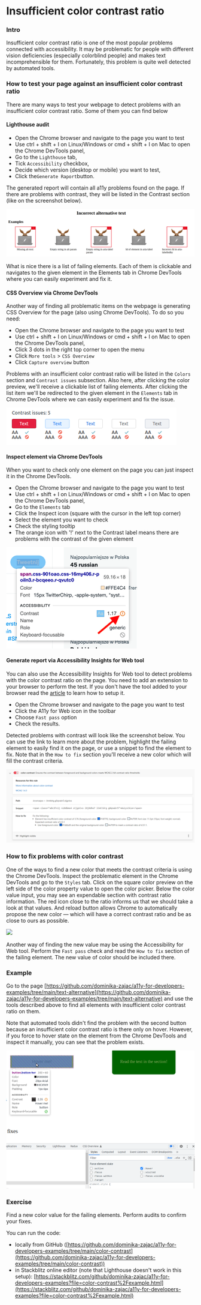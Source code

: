 # Insufficient color contrast ratio

### Intro

Insufficient color contrast ratio is one of the most popular problems connected with accessibility. It may be problematic for people with different vision deficiencies (especially colorblind people) and makes text incomprehensible for them. Fortunately, this problem is quite well detected by automated tools.

### How to test your page against an insufficient color contrast ratio

There are many ways to test your webpage to detect problems with an insufficient color contrast ratio. Some of them you can find below

#### Lighthouse audit

* Open the Chrome browser and navigate to the page you want to test
* Use ctrl + shift + I on Linux/Windows or cmd + shift + I on Mac to open the Chrome DevTools panel,
* Go to the `Lighthouse` tab,
* Tick `Accessibility` checkbox,
* Decide which version (desktop or mobile) you want to test,
* Click the`Generate Raport`button.

The generated report will contain all a11y problems found on the page. If there are problems with contrast, they will be listed in the Contrast section (like on the screenshot below).

![Example of problem with isufficient color contrast ratio from Lighthouse audit. ](<../../.gitbook/assets/image (1).png>)

What is nice there is a list of failing elements. Each of them is clickable and navigates to the given element in the Elements tab in Chrome DevTools where you can easily experiment and fix it.&#x20;

#### CSS Overview via Chrome DevTools

Another way of finding all problematic items on the webpage is generating CSS Overview for the page (also using Chrome DevTools). To do so you need:

* Open the Chrome browser and navigate to the page you want to test
* Use ctrl + shift + I on Linux/Windows or cmd + shift + I on Mac to open the Chrome DevTools panel,
* Click 3 dots in the right top corner to open the menu
* Click `More tools` > `CSS Overview`
* Click `Capture overview` button

Problems with an insufficient color contrast ratio will be listed in the `Colors` section and `Contrast issues` subsection. Also here, after clicking the color preview, we'll receive a clickable list of failing elements. After clicking the list item we'll be redirected to the given element in the `Elements` tab in Chrome DevTools where we can easily experiment and fix the issue.

![List of contrast isues in CSS Overview section](<../../.gitbook/assets/image (4) (1).png>)

#### Inspect element via Chrome DevTools

When you want to check only one element on the page you can just inspect it in the Chrome DevTools.

* Open the Chrome browser and navigate to the page you want to test
* Use ctrl + shift + I on Linux/Windows or cmd + shift + I on Mac to open the Chrome DevTools panel,
* Go to the `Elements` tab
* Click the Inspect icon (square with the cursor in the left top corner)
* Select the element you want to check
* Check the styling tooltip
* The orange icon with '!' next to the Contrast label means there are problems with the contrast of the given element

![Tooltip with element styles displaying problem with the color contrast ratio](<../../.gitbook/assets/image (2).png>)

#### Generate report via Accessibility Insights for Web tool

You can also use the Accessibillity Insights for Web tool to detect problems with the color contrast ratio on the page. You need to add an extension to your browser to perform the test. If you don't have the tool added to your browser read the [article](../useful-tools/web-insights-for-web.md) to learn how to setup it.

* Open the Chrome browser and navigate to the page you want to test
* Click the A11y for Web icon in the toolbar&#x20;
* Choose `Fast pass` option
* Check the results.

Detected problems with contrast will look like the screenshot below. You can use the link to learn more about the problem, highlight the failing element to easily find it on the page, or use a snippet to find the element to fix. Note that in the `How to fix` section you'll receive a new color which will fill the contrast criteria.

![Example of problem with an insufficient color contrast ratio in report from Accessibility For Web tool.](<../../.gitbook/assets/image (6) (1).png>)

### How to fix problems with color contrast

One of the ways to find a new color that meets the contrast criteria is using the Chrome DevTools. Inspect the problematic element in the Chrome DevTools and go to the `Styles` tab. Click on the square color preview on the left side of the color property value to open the color picker. Below the color value input, you may see an expendable section with contrast ratio information. The red icon close to the ratio informs us that we should take a look at that values. And reload button allows Chrome to automatically propose the new color — which will have a correct contrast ratio and be as close to ours as possible.

![](https://res.cloudinary.com/practicaldev/image/fetch/s--xCA9fZCP--/c\_limit%2Cf\_auto%2Cfl\_progressive%2Cq\_auto%2Cw\_880/https://dev-to-uploads.s3.amazonaws.com/uploads/articles/21lc6rqxr1zsi92hhyq9.png)

Another way of finding the new value may be using the Accessibility for Web tool. Perform the `Fast pass` check and read the `How to fix` section of the failing element. The new value of color should be included there.

### Example

Go to the page [https://github.com/dominika-zajac/a11y-for-developers-examples/tree/main/text-alternative](https://github.com/dominika-zajac/a11y-for-developers-examples/tree/main/text-alternative) and use the tools described above to find all elements with insufficient color contrast ratio on them.&#x20;

Note that automated tools didn't find the problem with the second button because an insufficient color contrast ratio is there only on hover. However, if you force to hover state on the element from the Chrome DevTools and inspect it manually, you can see that the problem exists.

![Button with the forced hover state from the Chrome DevTools and visible problem with color contrast in styling tooltip.](<../../.gitbook/assets/image (3) (1).png>)

### Exercise

Find a new color value for the failing elements. Perform audits to confirm your fixes.

You can run the code:

* locally from GitHub ([https://github.com/dominika-zajac/a11y-for-developers-examples/tree/main/color-contrast](https://github.com/dominika-zajac/a11y-for-developers-examples/tree/main/color-contrast))
* in Stackblitz online editor (note that Lighthouse doesn't work in this setup): [ ](https://stackblitz.com/github/dominika-zajac/a11y-for-developers-examples?file=color-contrast%2Fexample.html)[https://stackblitz.com/github/dominika-zajac/a11y-for-developers-examples?file=color-contrast%2Fexample.html](https://stackblitz.com/github/dominika-zajac/a11y-for-developers-examples?file=color-contrast%2Fexample.html)
